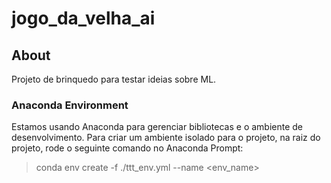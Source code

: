# jogo_da_velha_ai

## About

Projeto de brinquedo para testar ideias sobre ML.

### Anaconda Environment

Estamos usando Anaconda para gerenciar bibliotecas e o ambiente de desenvolvimento. Para criar um ambiente isolado para o projeto, na raiz do projeto, rode o seguinte comando no Anaconda Prompt:

> conda env create -f ./ttt_env.yml --name <env_name>